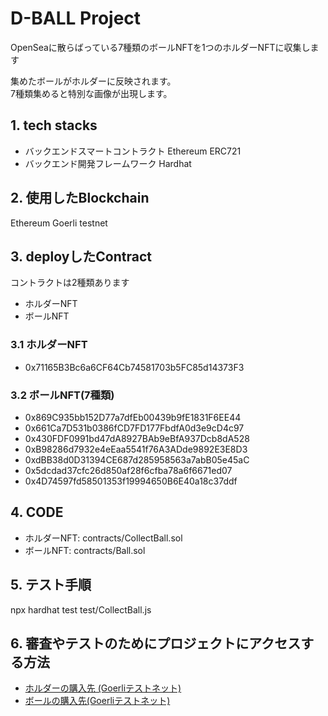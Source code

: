 # D-BALL Project

OpenSeaに散らばっている7種類のボールNFTを1つのホルダーNFTに収集します

集めたボールがホルダーに反映されます。  
7種類集めると特別な画像が出現します。

## 1. tech stacks

- バックエンドスマートコントラクト Ethereum ERC721
- バックエンド開発フレームワーク Hardhat

## 2. 使用したBlockchain

Ethereum Goerli testnet

## 3. deployしたContract

コントラクトは2種類あります

- ホルダーNFT
- ボールNFT

### 3.1 ホルダーNFT

- 0x71165B3Bc6a6CF64Cb74581703b5FC85d14373F3

### 3.2 ボールNFT(7種類)

- 0x869C935bb152D77a7dfEb00439b9fE1831F6EE44
- 0x661Ca7D531b0386fCD7FD177FbdfA0d3e9cD4c97
- 0x430FDF0991bd47dA8927BAb9eBfA937Dcb8dA528
- 0xB98286d7932e4eEaa5541f76A3ADde9892E3E8D3
- 0xdBB38d0D31394CE687d285958563a7abB05e45aC
- 0x5dcdad37cfc26d850af28f6cfba78a6f6671ed07
- 0x4D74597fd58501353f19994650B6E40a18c37ddf

## 4. CODE

- ホルダーNFT: contracts/CollectBall.sol
- ボールNFT: contracts/Ball.sol

## 5. テスト手順

npx hardhat test test/CollectBall.js

## 6. 審査やテストのためにプロジェクトにアクセスする方法

- [ホルダーの購入先 (Goerliテストネット)](https://testnets.opensea.io/collection/d-ball-v3)
- [ボールの購入先(Goerliテストネット)](https://testnets.opensea.io/0x52C4e86EfdF4e0b7a8b2aa051cf9057D7a7f7d25)
